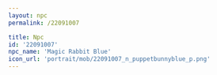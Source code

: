 ```yaml
---
layout: npc
permalink: /22091007

title: Npc
id: '22091007'
npc_name: 'Magic Rabbit Blue'
icon_url: 'portrait/mob/22091007_n_puppetbunnyblue_p.png'
---
```

